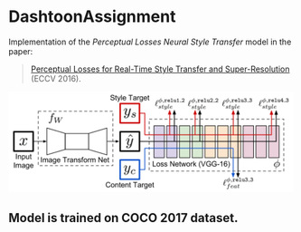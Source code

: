 # DashtoonAssignment

Implementation of the _Perceptual Losses Neural Style Transfer_ model in the paper:

> [Perceptual Losses for Real-Time Style Transfer and Super-Resolution](https://arxiv.org/abs/1603.08155) (ECCV 2016). 

![Architecture](./images/architecture.png)

## Model is trained on COCO 2017 dataset.
